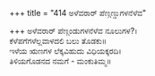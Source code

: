 +++
title = "414 ಅಳೆವರಾರ್ ಪೆಣ್ಗಣ್ಡುಗಳನೆಳೆವ"

+++
ಅಳೆವರಾರ್ ಪೆಣ್ಗಂಡುಗಳನೆಳೆವ ನೂಲುಗಳ?।  
ಕೆಳೆಪಗೆಗಳೆಲ್ಲವಾಳದಲಿ ಬಲು ತೊಡಕು॥  
ಇಳೆಯ ಋಣಗಳ ಲೆಕ್ಕವಿಹುದು ವಿಧಿಯಕ್ಕರದಿ।  
ತಿಳಿಯಗೊಡನದ ನಮಗೆ - ಮಂಕುತಿಮ್ಮ॥  
